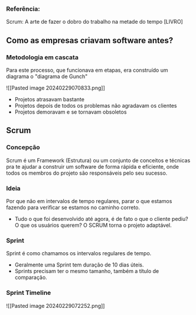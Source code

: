 ### Referência: 
Scrum: A arte de fazer o dobro do trabalho na metade do tempo [LIVRO]

## Como as empresas criavam software antes?

### Metodologia em cascata
Para este processo, que funcionava em etapas, era construído um diagrama o "diagrama de Gunch"

![[Pasted image 20240229070833.png]]

- Projetos atrasavam bastante
- Projetos depois de todos os problemas não agradavam os clientes
- Projetos demoravam e se tornavam obsoletos

## Scrum

### Concepção
Scrum é um Framework (Estrutura) ou um conjunto de conceitos e técnicas pra te ajudar a construir um software de forma rápida e eficiente, onde todos os membros do projeto são responsáveis pelo seu sucesso.

### Ideia
Por que não em intervalos de tempo regulares, parar o que estamos fazendo para verificar se estamos no caminho correto.
- Tudo o que foi desenvolvido até agora, é de fato o que o cliente pediu? O que os usuários querem?
O SCRUM torna o projeto adaptável.

### Sprint
Sprint é como chamamos os intervalos regulares de tempo.

- Geralmente uma Sprint tem duração de 10 dias úteis.
- Sprints precisam ter o mesmo tamanho, também a título de comparação.

### Sprint Timeline
![[Pasted image 20240229072252.png]]

